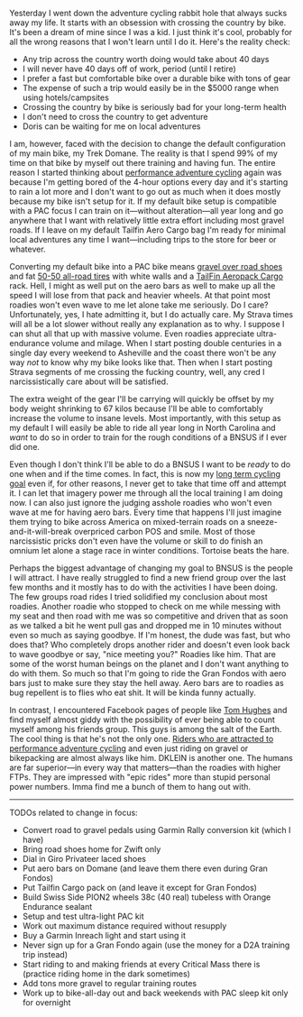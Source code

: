 Yesterday I went down the adventure cycling rabbit hole that always sucks away my life. It starts with an obsession with crossing the country by bike. It's been a dream of mine since I was a kid. I just think it's cool, probably for all the wrong reasons that I won't learn until I do it. Here's the reality check:

- Any trip across the country worth doing would take about 40 days
- I will never have 40 days off of work, period (until I retire)
- I prefer a fast but comfortable bike over a durable bike with tons of gear
- The expense of such a trip would easily be in the $5000 range when using hotels/campsites
- Crossing the country by bike is seriously bad for your long-term health
- I don't need to cross the country to get adventure
- Doris can be waiting for me on local adventures

I am, however, faced with the decision to change the default configuration of my main bike, my Trek Domane. The reality is that I spend 99% of my time on that bike by myself out there training and having fun. The entire reason I started thinking about [performance adventure cycling](../Bikes/Performance%20adventure%20cycling%20FTW.md) again was because I'm getting bored of the 4-hour options every day and it's starting to rain a lot more and I don't want to go out as much when it does mostly because my bike isn't setup for it. If my default bike setup is compatible with a PAC focus I can train on it—without alteration—all year long and go anywhere that I want with relatively little extra effort including most gravel roads. If I leave on my default Tailfin Aero Cargo bag I'm ready for minimal local adventures any time I want—including trips to the store for beer or whatever.

Converting my default bike into a PAC bike means [gravel over road shoes](../Bikes/Gravel%20over%20road%20shoes.md) and fat [50-50 all-road tires](../Bikes/Best%2050-50%20all-road%20tire.md) with white walls and a [TailFin Aeropack Cargo](https://www.tailfin.cc/product/rear-systems/aeropacks/aeropack/) rack. Hell, I might as well put on the aero bars as well to make up all the speed I will lose from that pack and heavier wheels. At that point most roadies won't even wave to me let alone take me seriously. Do I care? Unfortunately, yes, I hate admitting it, but I do actually care. My Strava times will all be a lot slower without really any explanation as to why. I suppose I can shut all that up with massive volume. Even roadies appreciate ultra-endurance volume and milage. When I start posting double centuries in a single day every weekend to Asheville and the coast there won't be any way *not* to know why my bike looks like that. Then when I start posting Strava segments of me crossing the fucking country, well, any cred I narcissistically care about will be satisfied.

The extra weight of the gear I'll be carrying will quickly be offset by my body weight shrinking to 67 kilos because I'll be able to comfortably increase the volume to insane levels. Most importantly, with this setup as my default I will easily be able to ride all year long in North Carolina and *want* to do so in order to train for the rough conditions of a BNSUS if I ever did one. 

Even though I don't think I'll be able to do a BNSUS I want to be *ready* to do one when and if the time comes. In fact, this is now my [long term cycling goal](../Fitness/Long%20term%20cycling%20goals.md) even if, for other reasons, I never get to take that time off and attempt it. I can let that imagery power me through all the local training I am doing now. I can also just ignore the judging asshole roadies who won't even wave at me for having aero bars. Every time that happens I'll just imagine them trying to bike across America on mixed-terrain roads on a sneeze-and-it-will-break overpriced carbon POS and smile. Most of those narcissistic pricks don't even have the volume or skill to do finish an omnium let alone a stage race in winter conditions. Tortoise beats the hare. 

Perhaps the biggest advantage of changing my goal to BNSUS is the people I will attract. I have really struggled to find a new friend group over the last few months and it mostly has to do with the activities I have been doing. The few groups road rides I tried solidified my conclusion about most roadies. Another roadie who stopped to check on me while messing with my seat and then road with me was so competitive and driven that as soon as we talked a bit he went pull gas and dropped me in 10 minutes without even so much as saying goodbye. If I'm honest, the dude was fast, but who does that? Who completely drops another rider and doesn't even look back to wave goodbye or say, "nice meeting you?" Roadies like him. That are some of the worst human beings on the planet and I don't want anything to do with them. So much so that I'm going to ride the Gran Fondos with aero bars just to make sure they stay the hell away. Aero bars are to roadies as bug repellent is to flies who eat shit. It will be kinda funny actually.

In contrast, I encountered Facebook pages of people like [Tom Hughes](https://www.facebook.com/OneTonTom) and find myself almost giddy with the possibility of ever being able to count myself among his friends group. This guys is among the salt of the Earth. The cool thing is that he's not the only one. [Riders who are attracted to performance adventure cycling](../Bikes/My%20kind%20of%20bike%20rider.md) and even just riding on gravel or bikepacking are almost always like him. DKLEIN is another one. The humans are far superior—in every way that matters—than the roadies with higher FTPs. They are impressed with "epic rides" more than stupid personal power numbers. Imma find me a bunch of them to hang out with.

----

TODOs related to change in focus:

- Convert road to gravel pedals using Garmin Rally conversion kit (which I have)
- Bring road shoes home for Zwift only
- Dial in Giro Privateer laced shoes
- Put aero bars on Domane (and leave them there even during Gran Fondos)
- Put Tailfin Cargo pack on (and leave it except for Gran Fondos)
- Build Swiss Side PION2 wheels 38c (40 real) tubeless with Orange Endurance sealant
- Setup and test ultra-light PAC kit
- Work out maximum distance required without resupply
- Buy a Garmin Inreach light and start using it
- Never sign up for a Gran Fondo again (use the money for a D2A training trip instead)
- Start riding to and making friends at every Critical Mass there is (practice riding home in the dark sometimes)
- Add tons more gravel to regular training routes
- Work up to bike-all-day out and back weekends with PAC sleep kit only for overnight
